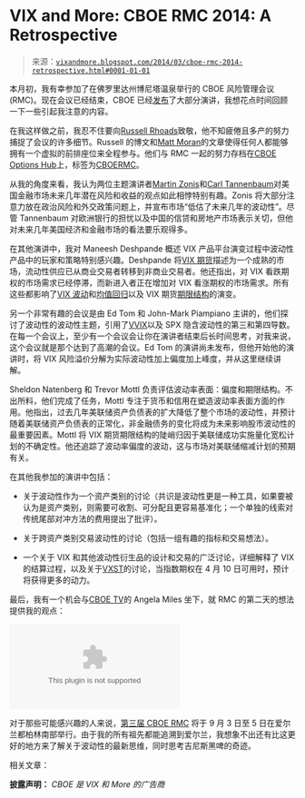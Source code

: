 <!--yml

category: 未分类

date: 2024-05-18 16:10:40

-->

# VIX and More: CBOE RMC 2014: A Retrospective

> 来源：[`vixandmore.blogspot.com/2014/03/cboe-rmc-2014-retrospective.html#0001-01-01`](http://vixandmore.blogspot.com/2014/03/cboe-rmc-2014-retrospective.html#0001-01-01)

本月初，我有幸参加了在佛罗里达州博尼塔温泉举行的 CBOE 风险管理会议(RMC)。现在会议已经结束，CBOE 已经[发布](http://www.cboermc.com/agenda/)了大部分演讲，我想花点时间回顾一下一些引起我注意的内容。

在我这样做之前，我忍不住要向[Russell Rhoads](http://www.cboeoptionshub.com/author/russell-rhoads/)致敬，他不知疲倦且多产的努力捕捉了会议的许多细节。Russell 的博文和[Matt Moran](http://www.cboeoptionshub.com/author/matt-moran/)的文章使得任何人都能够拥有一个虚拟的前排座位来全程参与。他们与 RMC 一起的努力存档在[CBOE Options Hub](http://www.cboeoptionshub.com/)上，标签为[CBOERMC](http://www.cboeoptionshub.com/tag/cboermc/)。

从我的角度来看，我认为两位主题演讲者[Martin Zonis](http://www.chicagobooth.edu/gls/speakers/?speaker=zonis)和[Carl Tannenbaum](http://www.northerntrust.com/pws/jsp/display2.jsp?TYPE=bio&XML=contact/buscard/1216405007008_743.xml)对美国金融市场未来几年潜在风险和收益的观点如此相悖特别有趣。Zonis 将大部分注意力放在政治风险和外交政策问题上，并宣布市场“低估了未来几年的波动性”。尽管 Tannenbaum 对欧洲银行的担忧以及中国的信贷和房地产市场表示关切，但他对未来几年美国经济和金融市场的看法要乐观得多。

在其他演讲中，我对 Maneesh Deshpande 概述 VIX 产品平台演变过程中波动性产品中的玩家和策略特别感兴趣。Deshpande 将[VIX 期货](http://vixandmore.blogspot.com/search/label/VIX%20futures)描述为一个成熟的市场，流动性供应已从商业交易者转移到非商业交易者。他还指出，对 VIX 看跌期权的市场需求已经停滞，而新进入者正在增加对 VIX 看涨期权的市场需求。所有这些都影响了[VIX 波动](http://vixandmore.blogspot.com/search/label/VIX%20spikes)和[均值回归](http://vixandmore.blogspot.com/search/label/mean%20reversion)以及 VIX 期货[期限结构](http://vixandmore.blogspot.com/search/label/term%20structure)的演变。

另一个非常有趣的会议是由 Ed Tom 和 John-Mark Piampiano 主讲的，他们探讨了波动性的波动性主题，引用了[VVIX](http://vixandmore.blogspot.com/search/label/VVIX)以及 SPX 隐含波动性的第三和第四导数。在每一个会议上，至少有一个会议会让你在演讲者结束后长时间思考，对我来说，这个会议就是那个达到了高潮的会议。Ed Tom 的演讲尚未发布，但他开始他的演讲时，将 VIX 风险溢价分解为实际波动性加上偏度加上峰度，并从这里继续讲解。

Sheldon Natenberg 和 Trevor Mottl 负责评估波动率表面：偏度和期限结构。不出所料，他们完成了任务，Mottl 专注于货币和信用在塑造波动率表面方面的作用。他指出，过去几年美联储资产负债表的扩大降低了整个市场的波动性，并预计随着美联储资产负债表的正常化，非金融债务的变化将成为未来影响股市波动性的最重要因素。Mottl 将 VIX 期货期限结构的陡峭归因于美联储成功实施量化宽松计划的不确定性。他还追踪了波动率偏度的波动，这与市场对美联储缩减计划的预期有关。

在其他我参加的演讲中包括：

+   关于波动性作为一个资产类别的讨论（共识是波动性更是一种工具，如果要被认为是资产类别，则需要可收割、可分配且更容易基准化；一个单独的线索对传统尾部对冲方法的费用提出了批评）。

+   关于跨资产类别交易波动性的讨论（包括一组有趣的指标和交易想法）。

+   一个关于 VIX 和其他波动性衍生品的设计和交易的广泛讨论，详细解释了 VIX 的结算过程，以及关于[VXST](http://vixandmore.blogspot.com/search/label/VXST)的讨论，当指数期权在 4 月 10 日可用时，预计将获得更多的动力。

最后，我有一个机会与[CBOE TV](http://www.cboeoptionshub.com/cboe-tv/)的 Angela Miles 坐下，就 RMC 的第二天的想法提供我的观点：

![视频](http://video.limelight.com/player/loader.swf?wmode=window&allowScriptAccess=always&allowFullScreen=true&flashVars=playerForm=Player&mediaId=0423b06a5a54493a9c3d160d52c424b3)

对于那些可能感兴趣的人来说，[第三届 CBOE RMC](http://www.cboermceurope.com/) 将于 9 月 3 日至 5 日在爱尔兰都柏林南部举行。由于我的所有祖先都能追溯到爱尔兰，我想象不出还有比这更好的地方来了解关于波动性的最新思维，同时思考吉尼斯黑啤的奇迹。

相关文章：

**披露声明：** *CBOE 是 VIX 和 More 的广告商*
